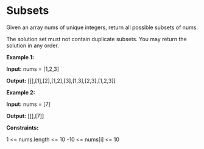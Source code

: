 # Subsets
Given an array nums of unique integers, return all possible subsets of nums.

The solution set must not contain duplicate subsets. You may return the solution in any order.

**Example 1:**

**Input:** nums = [1,2,3]

**Output:** [[],[1],[2],[1,2],[3],[1,3],[2,3],[1,2,3]]

**Example 2:**

**Input:** nums = [7]

**Output:** [[],[7]]

**Constraints:**

1 <= nums.length <= 10
-10 <= nums[i] <= 10
